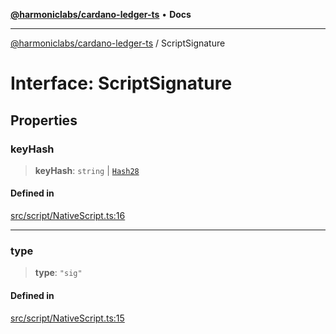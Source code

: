 [**@harmoniclabs/cardano-ledger-ts**](../README.md) • **Docs**

***

[@harmoniclabs/cardano-ledger-ts](../globals.md) / ScriptSignature

# Interface: ScriptSignature

## Properties

### keyHash

> **keyHash**: `string` \| [`Hash28`](../classes/Hash28.md)

#### Defined in

[src/script/NativeScript.ts:16](https://github.com/HarmonicLabs/cardano-ledger-ts/blob/94dd590ffe94133126b0d8d49920fc7b002e1975/src/script/NativeScript.ts#L16)

***

### type

> **type**: `"sig"`

#### Defined in

[src/script/NativeScript.ts:15](https://github.com/HarmonicLabs/cardano-ledger-ts/blob/94dd590ffe94133126b0d8d49920fc7b002e1975/src/script/NativeScript.ts#L15)
